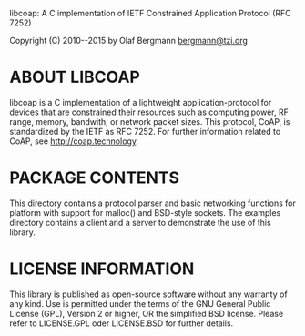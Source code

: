 libcoap: A C implementation of IETF Constrained Application Protocol (RFC 7252)

Copyright (C) 2010--2015 by Olaf Bergmann <bergmann@tzi.org>

ABOUT LIBCOAP
=============

libcoap is a C implementation of a lightweight application-protocol
for devices that are constrained their resources such as computing
power, RF range, memory, bandwith, or network packet sizes. This
protocol, CoAP, is standardized by the IETF as RFC 7252. For further
information related to CoAP, see <http://coap.technology>.

PACKAGE CONTENTS
================

This directory contains a protocol parser and basic networking
functions for platform with support for malloc() and BSD-style
sockets. The examples directory contains a client and a server to
demonstrate the use of this library. 

LICENSE INFORMATION
===================

This library is published as open-source software without any warranty
of any kind. Use is permitted under the terms of the GNU General
Public License (GPL), Version 2 or higher, OR the simplified BSD
license. Please refer to LICENSE.GPL oder LICENSE.BSD for further
details.


